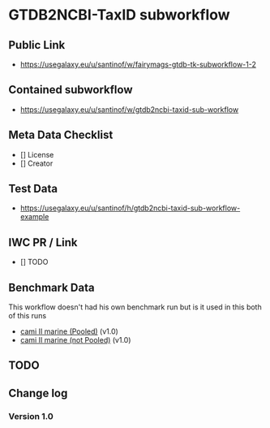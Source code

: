 # GTDB2NCBI-TaxID subworkflow

## Public Link

* https://usegalaxy.eu/u/santinof/w/fairymags-gtdb-tk-subworkflow-1-2

## Contained subworkflow

* https://usegalaxy.eu/u/santinof/w/gtdb2ncbi-taxid-sub-workflow

## Meta Data Checklist

* [] License  
* [] Creator 

## Test Data

* https://usegalaxy.eu/u/santinof/h/gtdb2ncbi-taxid-sub-workflow-example

## IWC PR / Link

* [] TODO

## Benchmark Data 

This workflow doesn't had his own benchmark run but is it used in this both of this runs 

* [cami II marine (Pooled)](https://usegalaxy.eu/u/santinof/h/fairymags-taxonomic-binning-evaluation-pooled) (v1.0)
* [cami II marine (not Pooled)](https://usegalaxy.eu/u/santinof/h/fairymags-taxonomic-binning-evaluation-not-pooled) (v1.0)

## TODO


## Change log

### Version 1.0
